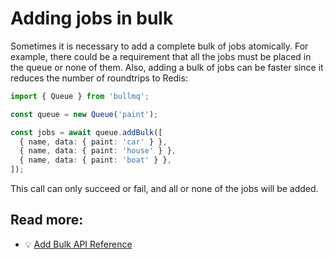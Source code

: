 # Adding jobs in bulk

Sometimes it is necessary to add a complete bulk of jobs atomically. For example, there could be a requirement that all the jobs must be placed in the queue or none of them. Also, adding a bulk of jobs can be faster since it reduces the number of roundtrips to Redis:

```typescript
import { Queue } from 'bullmq';

const queue = new Queue('paint');

const jobs = await queue.addBulk([
  { name, data: { paint: 'car' } },
  { name, data: { paint: 'house' } },
  { name, data: { paint: 'boat' } },
]);
```

This call can only succeed or fail, and all or none of the jobs will be added.

## Read more:

- 💡 [Add Bulk API Reference](https://api.docs.bullmq.io/classes/v4.Queue.html#addBulk)
